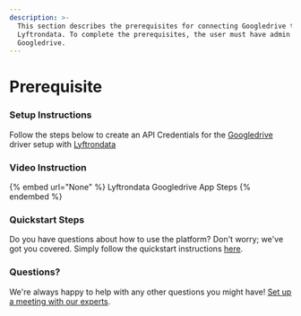 ```yaml
---
description: >-
  This section describes the prerequisites for connecting Googledrive to
  Lyftrondata. To complete the prerequisites, the user must have admin access to
  Googledrive.
---
```


# Prerequisite

<mark style="color:blue;"></mark>

### Setup Instructions

Follow the steps below to create an API Credentials for the [Googledrive](None) driver setup with [Lyftrondata](https://www.lyftrondata.com)

### Video Instruction

{% embed url="None" %}
Lyftrondata Googledrive App Steps
{% endembed %}

### Quickstart Steps

Do you have questions about how to use the platform? Don't worry; we've got you covered. Simply follow the quickstart instructions [here](README.md).

### Questions? <a href="#questions" id="questions"></a>

We're always happy to help with any other questions you might have! [Set up a meeting with our experts](https://www.lyftrondata.com/book-a-meeting/).

